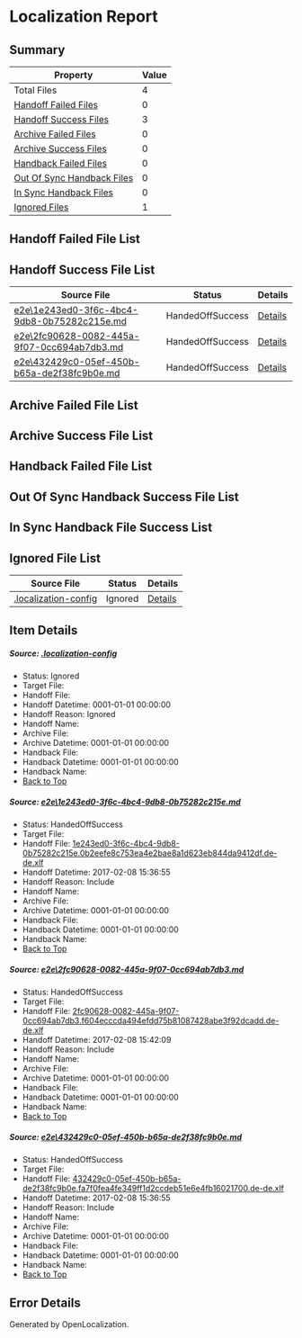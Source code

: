 # <a name='report-top'></a> Localization Report

## Summary
 Property | Value 
 -------- | ----- 
 Total Files | 4
[ Handoff Failed Files ](#handoff-failed-list)| 0
[ Handoff Success Files ](#handoff-success-list)| 3
[ Archive Failed Files ](#archive-failed-list)| 0
[ Archive Success Files ](#archive-success-list)| 0
[ Handback Failed Files ](#handback-failed-list)| 0
[ Out Of Sync Handback Files ](#outofsync-handback-success-list)| 0
[ In Sync Handback Files ](#insync-handback-success-list)| 0
[ Ignored Files ](#ignored-list)| 1

## <a name='handoff-failed-list'></a> Handoff Failed File List

## <a name='handoff-success-list'></a> Handoff Success File List
 Source File | Status | Details 
 ----------- | ------ | ------- 
 [e2e\1e243ed0-3f6c-4bc4-9db8-0b75282c215e.md](https://github.com/OpenLocalizationTestOrg/ol-test0/blob/512969fc40d6901fd160310f10f278396422f9c8/e2e/1e243ed0-3f6c-4bc4-9db8-0b75282c215e.md) | HandedOffSuccess | [Details](#7d2866274b38682ceb1885f9d6ebebc78bd0e8e01)
 [e2e\2fc90628-0082-445a-9f07-0cc694ab7db3.md](https://github.com/OpenLocalizationTestOrg/ol-test0/blob/7a2b7c4db912933cdafa36d7154326d337a189ad/e2e/2fc90628-0082-445a-9f07-0cc694ab7db3.md) | HandedOffSuccess | [Details](#6e5724d884607d1dce3ac9013f5926e5a219c1a02)
 [e2e\432429c0-05ef-450b-b65a-de2f38fc9b0e.md](https://github.com/OpenLocalizationTestOrg/ol-test0/blob/512969fc40d6901fd160310f10f278396422f9c8/e2e/432429c0-05ef-450b-b65a-de2f38fc9b0e.md) | HandedOffSuccess | [Details](#8b818dc043c9b1a82dc134c339801dbc9f1356883)

## <a name='archive-failed-list'></a> Archive Failed File List

## <a name='archive-success-list'></a> Archive Success File List

## <a name='handback-failed-list'></a> Handback Failed File List

## <a name='outofsync-handback-success-list'></a> Out Of Sync Handback Success File List

## <a name='insync-handback-success-list'></a> In Sync Handback File Success List

## <a name='ignored-list'></a> Ignored File List
 Source File | Status | Details 
 ----------- | ------ | ------- 
 [.localization-config](https://github.com/OpenLocalizationTestOrg/ol-test0/blob/7a2b7c4db912933cdafa36d7154326d337a189ad/.localization-config) | Ignored | [Details](#cb0632cf59c1387fc1742bfb9fa3c47f87e2e5c90)

## Item Details
##### <a name='cb0632cf59c1387fc1742bfb9fa3c47f87e2e5c90'></a> Source: [.localization-config](https://github.com/OpenLocalizationTestOrg/ol-test0/blob/7a2b7c4db912933cdafa36d7154326d337a189ad/.localization-config)
* Status: Ignored
* Target File: 
* Handoff File: 
* Handoff Datetime: 0001-01-01 00:00:00
* Handoff Reason: Ignored
* Handoff Name: 
* Archive File: 
* Archive Datetime: 0001-01-01 00:00:00
* Handback File: 
* Handback Datetime: 0001-01-01 00:00:00
* Handback Name: 
* [Back to Top](#report-top)

##### <a name='7d2866274b38682ceb1885f9d6ebebc78bd0e8e01'></a> Source: [e2e\1e243ed0-3f6c-4bc4-9db8-0b75282c215e.md](https://github.com/OpenLocalizationTestOrg/ol-test0/blob/512969fc40d6901fd160310f10f278396422f9c8/e2e/1e243ed0-3f6c-4bc4-9db8-0b75282c215e.md)
* Status: HandedOffSuccess
* Target File: 
* Handoff File: [1e243ed0-3f6c-4bc4-9db8-0b75282c215e.0b2eefe8c753ea4e2bae8a1d623eb844da9412df.de-de.xlf](https://github.com/OpenLocalizationTestOrg/ol-test0-handoff/blob/ef48c9daaf2515cc61a03806327e3be4153a398f/ol-handoff/OpenLocalizationTestOrg/ol-test0-dede/shujia/ht/1e243ed0-3f6c-4bc4-9db8-0b75282c215e.0b2eefe8c753ea4e2bae8a1d623eb844da9412df.de-de.xlf)
* Handoff Datetime: 2017-02-08 15:36:55
* Handoff Reason: Include
* Handoff Name: 
* Archive File: 
* Archive Datetime: 0001-01-01 00:00:00
* Handback File: 
* Handback Datetime: 0001-01-01 00:00:00
* Handback Name: 
* [Back to Top](#report-top)

##### <a name='6e5724d884607d1dce3ac9013f5926e5a219c1a02'></a> Source: [e2e\2fc90628-0082-445a-9f07-0cc694ab7db3.md](https://github.com/OpenLocalizationTestOrg/ol-test0/blob/7a2b7c4db912933cdafa36d7154326d337a189ad/e2e/2fc90628-0082-445a-9f07-0cc694ab7db3.md)
* Status: HandedOffSuccess
* Target File: 
* Handoff File: [2fc90628-0082-445a-9f07-0cc694ab7db3.f604ecccda494efdd75b81087428abe3f92dcadd.de-de.xlf](https://github.com/OpenLocalizationTestOrg/ol-test0-handoff/blob/9707400159db874aa8e5c3033f50adc4a33bb048/ol-handoff/OpenLocalizationTestOrg/ol-test0-dede/shujia/ht/2fc90628-0082-445a-9f07-0cc694ab7db3.f604ecccda494efdd75b81087428abe3f92dcadd.de-de.xlf)
* Handoff Datetime: 2017-02-08 15:42:09
* Handoff Reason: Include
* Handoff Name: 
* Archive File: 
* Archive Datetime: 0001-01-01 00:00:00
* Handback File: 
* Handback Datetime: 0001-01-01 00:00:00
* Handback Name: 
* [Back to Top](#report-top)

##### <a name='8b818dc043c9b1a82dc134c339801dbc9f1356883'></a> Source: [e2e\432429c0-05ef-450b-b65a-de2f38fc9b0e.md](https://github.com/OpenLocalizationTestOrg/ol-test0/blob/512969fc40d6901fd160310f10f278396422f9c8/e2e/432429c0-05ef-450b-b65a-de2f38fc9b0e.md)
* Status: HandedOffSuccess
* Target File: 
* Handoff File: [432429c0-05ef-450b-b65a-de2f38fc9b0e.fa7f0fea4fe349ff1d2ccdeb51e6e4fb16021700.de-de.xlf](https://github.com/OpenLocalizationTestOrg/ol-test0-handoff/blob/ef48c9daaf2515cc61a03806327e3be4153a398f/ol-handoff/OpenLocalizationTestOrg/ol-test0-dede/shujia/ht/432429c0-05ef-450b-b65a-de2f38fc9b0e.fa7f0fea4fe349ff1d2ccdeb51e6e4fb16021700.de-de.xlf)
* Handoff Datetime: 2017-02-08 15:36:55
* Handoff Reason: Include
* Handoff Name: 
* Archive File: 
* Archive Datetime: 0001-01-01 00:00:00
* Handback File: 
* Handback Datetime: 0001-01-01 00:00:00
* Handback Name: 
* [Back to Top](#report-top)


## Error Details

Generated by OpenLocalization.
